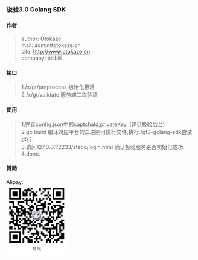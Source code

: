 ### 极验3.0 Golang SDK

#### 作者
> author: Otokaze  
> mail: admin#otokaze.cn  
> site: http://www.otokaze.cn  
> company: bilibili
#### 接口
> 1./x/gt/preprocess 初始化极验  
> 2./x/gt/validate 服务端二次验证  
#### 使用
> 1.完善config.json中的captchaId,privateKey. (详见极验后台)  
> 2.go build 编译对应平台的二进制可执行文件,执行./gt3-golang-sdk尝试运行.  
> 3.访问127.0.0.1:2233/static/login.html 确认极验服务是否初始化成功.  
> 4.done.
#### 赞助
Alipay:  
<img src="./static/images/alipay.jpg" width="160">